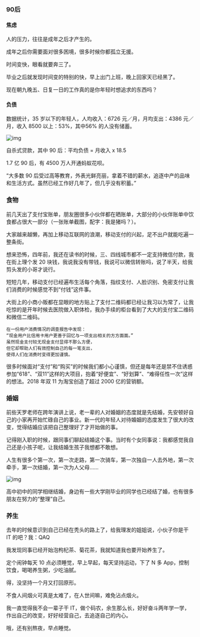 ### 90后



#### 焦虑



人的压力，往往是成年之后才产生的。



成年之后你需要面对很多困境，很多时候你都孤立无援。



时间变快，眼看就要奔三了。



毕业之后就发现时间变的特别的快，早上出门上班，晚上回家天已经黑了。



现在朝九晚五、日复一日的工作真的是你年轻时想追求的东西吗？



#### 负债



数据统计，35 岁以下的年轻人，人均收入：6726 元／月，月均支出：4386 元／月，收入 8500 以上：53%，其中56% 的人没有储蓄。

![img](https://cdn.nlark.com/yuque/0/2019/png/113243/1547342697687-532f0c3e-3127-4ae3-a952-06b69b9ed565.png)



自杀式贷款，其中 90 后：平均负债 = 月收入 x 18.5



1.7 亿 90 后，有 4500 万人开通蚂蚁花呗。



“大多数 90 后受过高等教育，外表光鲜亮丽，拿着不错的薪水，追逐中产的品味和生活方式。虽然已经工作好几年了，但几乎没有积蓄。”



### 食物



前几天出了支付宝账单，朋友圈很多小伙伴都在晒账单，大部分的小伙伴账单中饮食都占很大一部分（一张账单截图，配字：我是猪吗？）。



大家越来越懒，再加上移动互联网的浪潮，移动支付的兴起，足不出户就能吃遍一整条街。



想来恐怖，四年前，我还在读书的时候，三、四线城市都不一定支持微信付款，我在街上理个发 20 块钱，我说我没有带钱，我说可以微信转账吗，说了半天，给我剪头发的小哥才说行。



短短几年，移动支付已经遍布生活每个角落，指纹支付、人脸识别、免密支付让我们消费的时候感觉不到“付钱”这件事。



大街上的小商小贩都在显眼的地方贴上了支付二维码都已经让我习以为常了，让我吃惊的是开年时候去医院做入职体检，我办手续的柜台看到了大大的支付宝二维码和微信二维码。



```plain
在一份用户消费情况的调查报告中发现：
“现金用户比信用卡用户更善于回忆与一项支出相关的方方面面。”
虽然现金支付较无现金支付显得不那么方便，
但它却帮助人们有效控制自己的每一笔支出，
使得人们在消费时变得更加谨慎。
```



很多时候面对“支付”和“购买”的时候我们都小心谨慎，但还是每年还是禁不住诱惑参加“618”、“双11”这样的大项目，抱着“好便宜”、“好划算”、“难得任性一次”这样的想法。2018 年双 11 为淘宝创造了超过 2000 亿的营销额。



### 婚姻



前些天罗老师在跨年演讲上说，老一辈的人对婚姻的态度就是先结婚，先安顿好自己的小家再开始忙碌自己的事业。新一代的年轻人对待婚姻的态度发生了很大的改变，觉得结婚应该把自己整理好了才开始做的事。



记得刚入职的时候，跟同事们聊起结婚这个事。当时有个女同事说：我都感觉我自己还是小孩子呢，让我结婚生孩子我想都不敢想。



人生有很多个第一次，第一次走路，第一次骑车，第一次独自一人去外地，第一次牵手，第一次结婚，第一次为人父母……



![img](https://cdn.nlark.com/yuque/0/2019/png/113243/1547365760960-6ebf9906-99ba-48a3-ab75-1d24d4c630c6.png)



高中初中的同学相继结婚，身边有一些大学刚毕业的同学也已经结了婚，也有很多朋友在努力的“整理”自己。



### 养生



去年的时候意识到自己已经在秃头的路上了，给我理发的姐姐说，小伙子你是干 IT 的吧？我：QAQ



我发现同事已经开始泡枸杞茶、菊花茶，我就知道我也要开始养生了。



定个闹钟每天 10 点必须睡觉，早上早起，每天坚持运动，下了 N 多 App，控制饮食，喝喝养生粥，少吃油腻。



得，没坚持一个月又打回原形。



不食人间烟火可真是太难了，在人世间嘛，难免沾点烟火。



我一直觉得我不会一辈子干 IT，做个码农，余生那么长，好好奋斗两年学一学，作出自己的改变，好好经营自己，去追逐自己的内心。



哦，还有别熬夜，早点睡觉。